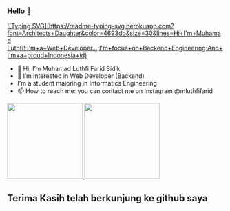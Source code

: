 ### Hello 👋

[![Typing SVG](https://readme-typing-svg.herokuapp.com?font=Architects+Daughter&color=4693db&size=30&lines=Hi+I'm+Muhamad Luthfi!;I'm+a+Web+Developer...;I'm+focus+on+Backend+Engineering;And+I'm+a+proud+Indonesia+id)](https://git.io/typing-svg)

- 👋 Hi, I’m Muhamad Luthfi Farid Sidik
- 👀 I’m interested in Web Developer (Backend)
- I'm a student majoring in Informatics Engineering
- 📫 How to reach me: you can contact me on Instagram @mluthfifarid

<p align="left">
<a href="https://github.com/mluthfifarid">
  <img height="175em" src="https://github-readme-stats-eight-theta.vercel.app/api?username=mluthfifarid&show_icons=true&theme=algolia&include_all_commits=true&count_private=true"/>
  <img height="175em" src="https://github-readme-stats-eight-theta.vercel.app/api/top-langs/?username=mluthfifarid&layout=compact&langs_count=8&theme=algolia"/>
</a>
</p>

## Terima Kasih telah berkunjung ke github saya
